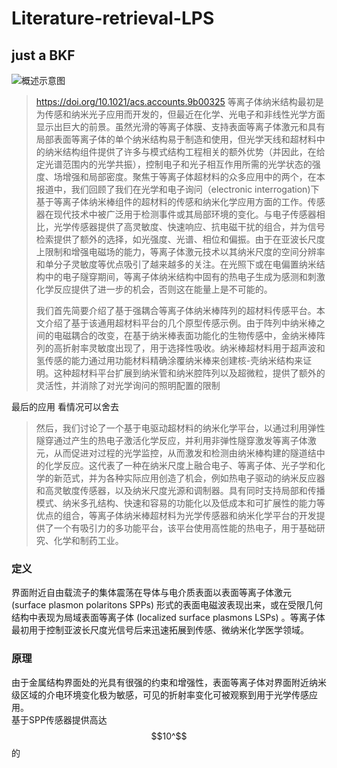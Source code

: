 # Literature-retrieval-LPS
## just a BKF
![概述示意图](https://pubs.acs.org/cms/10.1021/acs.accounts.9b00325/asset/images/medium/ar9b00325_0008.gif"sa")
> https://doi.org/10.1021/acs.accounts.9b00325
> 等离子体纳米结构最初是为传感和纳米光子应用而开发的，但最近在化学、光电子和非线性光学方面显示出巨大的前景。虽然光滑的等离子体膜、支持表面等离子体激元和具有局部表面等离子体的单个纳米结构易于制造和使用，但光学天线和超材料中的纳米结构组件提供了许多与模式结构工程相关的额外优势（并因此，在给定光谱范围内的光学共振），控制电子和光子相互作用所需的光学状态的强度、场增强和局部密度。聚焦于等离子体超材料的众多应用中的两个，在本报道中，我们回顾了我们在光学和电子询问（electronic interrogation)下基于等离子体纳米棒组件的超材料的传感和纳米化学应用方面的工作。传感器在现代技术中被广泛用于检测事件或其局部环境的变化。与电子传感器相比，光学传感器提供了高灵敏度、快速响应、抗电磁干扰的组合，并为信号检索提供了额外的选择，如光强度、光谱、相位和偏振。由于在亚波长尺度上限制和增强电磁场的能力，等离子体激元技术以其纳米尺度的空间分辨率和单分子灵敏度等优点吸引了越来越多的关注。在光照下或在电偏置纳米结构中的电子隧穿期间，等离子体纳米结构中固有的热电子生成为感测和刺激化学反应提供了进一步的机会，否则这在能量上是不可能的。
>
> 我们首先简要介绍了基于强耦合等离子体纳米棒阵列的超材料传感平台。本文介绍了基于该通用超材料平台的几个原型传感示例。由于阵列中纳米棒之间的电磁耦合的改变，在基于纳米棒表面功能化的生物传感中，金纳米棒阵列的高折射率灵敏度出现了，用于选择性吸收。纳米棒超材料用于超声波和氢传感的能力通过用功能材料精确涂覆纳米棒来创建核-壳纳米结构来证明。这种超材料平台扩展到纳米管和纳米腔阵列以及超微粒，提供了额外的灵活性，并消除了对光学询问的照明配置的限制

最后的应用 看情况可以舍去 

> 然后，我们讨论了一个基于电驱动超材料的纳米化学平台，以通过利用弹性隧穿通过产生的热电子激活化学反应，并利用非弹性隧穿激发等离子体激元，从而促进对过程的光学监控，从而激发和检测由纳米棒构建的隧道结中的化学反应。这代表了一种在纳米尺度上融合电子、等离子体、光子学和化学的新范式，并为各种实际应用创造了机会，例如热电子驱动的纳米反应器和高灵敏度传感器，以及纳米尺度光源和调制器。具有同时支持局部和传播模式、纳米多孔结构、快速和容易的功能化以及低成本和可扩展性的能力等优点的组合，等离子体纳米棒超材料为光学传感器和纳米化学平台的开发提供了一个有吸引力的多功能平台，该平台使用高性能的热电子，用于基础研究、化学和制药工业。

### 定义
界面附近自由载流子的集体震荡在导体与电介质表面以表面等离子体激元 (surface plasmon polaritons SPPs) 形式的表面电磁波表现出来，或在受限几何结构中表现为局域表面等离子体 (localized surface plasmons LSPs) 。等离子体最初用于控制亚波长尺度光信号后来迅速拓展到传感、微纳米化学医学领域。
### 原理
由于金属结构界面处的光具有很强的约束和增强性，表面等离子体对界面附近纳米级区域的介电环境变化极为敏感，可见的折射率变化可被观察到用于光学传感应用。  
基于SPP传感器提供高达$$10^$$的
